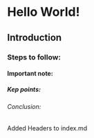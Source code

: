 # Hello World!
## Introduction
### Steps to follow:
#### Important note:
##### Kep points:
###### Conclusion:

Added Headers to index.md
